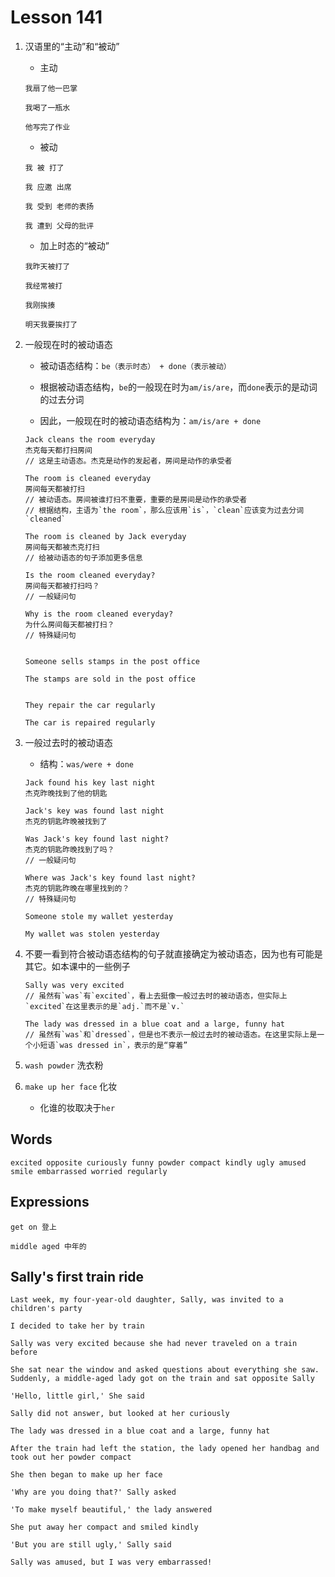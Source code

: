 # Lesson 141

1. 汉语里的“主动”和“被动”

   - 主动

   ```
   我扇了他一巴掌

   我喝了一瓶水

   他写完了作业
   ```

   - 被动

   ```
   我 被 打了

   我 应邀 出席

   我 受到 老师的表扬

   我 遭到 父母的批评
   ```

   - 加上时态的“被动”

   ```
   我昨天被打了

   我经常被打

   我刚挨揍

   明天我要挨打了
   ```

2. 一般现在时的被动语态

   - 被动语态结构：`be（表示时态） + done（表示被动）`

   - 根据被动语态结构，`be`的一般现在时为`am/is/are`，而`done`表示的是动词的过去分词

   - 因此，一般现在时的被动语态结构为：`am/is/are + done`

   ```
   Jack cleans the room everyday
   杰克每天都打扫房间
   // 这是主动语态。杰克是动作的发起者，房间是动作的承受者

   The room is cleaned everyday
   房间每天都被打扫
   // 被动语态。房间被谁打扫不重要，重要的是房间是动作的承受者
   // 根据结构，主语为`the room`，那么应该用`is`，`clean`应该变为过去分词`cleaned`

   The room is cleaned by Jack everyday
   房间每天都被杰克打扫
   // 给被动语态的句子添加更多信息

   Is the room cleaned everyday?
   房间每天都被打扫吗？
   // 一般疑问句

   Why is the room cleaned everyday?
   为什么房间每天都被打扫？
   // 特殊疑问句


   Someone sells stamps in the post office

   The stamps are sold in the post office


   They repair the car regularly

   The car is repaired regularly
   ```

3. 一般过去时的被动语态

   - 结构：`was/were + done`

   ```
   Jack found his key last night
   杰克昨晚找到了他的钥匙

   Jack's key was found last night
   杰克的钥匙昨晚被找到了

   Was Jack's key found last night?
   杰克的钥匙昨晚找到了吗？
   // 一般疑问句

   Where was Jack's key found last night?
   杰克的钥匙昨晚在哪里找到的？
   // 特殊疑问句

   Someone stole my wallet yesterday

   My wallet was stolen yesterday
   ```

4. 不要一看到符合被动语态结构的句子就直接确定为被动语态，因为也有可能是其它。如本课中的一些例子

   ```
   Sally was very excited
   // 虽然有`was`有`excited`，看上去挺像一般过去时的被动语态，但实际上`excited`在这里表示的是`adj.`而不是`v.`

   The lady was dressed in a blue coat and a large, funny hat
   // 虽然有`was`和`dressed`，但是也不表示一般过去时的被动语态。在这里实际上是一个小短语`was dressed in`，表示的是“穿着”
   ```

5. `wash powder` 洗衣粉

6. `make up her face` 化妆

   - 化谁的妆取决于`her`

## Words

```
excited opposite curiously funny powder compact kindly ugly amused smile embarrassed worried regularly
```

## Expressions

```
get on 登上

middle aged 中年的
```

## Sally's first train ride

```
Last week, my four-year-old daughter, Sally, was invited to a children's party

I decided to take her by train

Sally was very excited because she had never traveled on a train before

She sat near the window and asked questions about everything she saw. Suddenly, a middle-aged lady got on the train and sat opposite Sally

'Hello, little girl,' She said

Sally did not answer, but looked at her curiously

The lady was dressed in a blue coat and a large, funny hat

After the train had left the station, the lady opened her handbag and took out her powder compact

She then began to make up her face

'Why are you doing that?' Sally asked

'To make myself beautiful,' the lady answered

She put away her compact and smiled kindly

'But you are still ugly,' Sally said

Sally was amused, but I was very embarrassed!
```
